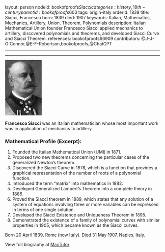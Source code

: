 layout: person
nodeid: bookofproofs$Siacci
categories: history,19th-century
parentid: bookofproofs$603
tags: origin-italy
orderid: 1839
title: Siacci, Francesco
born: 1839
died: 1907
keywords: Italian, Mathematics, Mechanics, Artillery, Union, Theorem, Polynomials
description: Italian Mathematical Union founder Francesco Siacci applied mechanics to artillery, discovered polynomials and theorems, and developed Siacci Curve and Siacci Theorem.
references: bookofproofs$6909
contributors: @J-J-O'Connor,@E-F-Robertson,bookofproofs,@ChatGPT

---



---

![Siacci.jpg](https://github.com/bookofproofs/bookofproofs.github.io/blob/main/_sources/_assets/images/portraits/Siacci.jpg?raw=true)

**Francesco Siacci** was an Italian mathematician whose most important work was in application of mechanics to artillery.

### Mathematical Profile (Excerpt):
1. Founded the Italian Mathematical Union (UMI) in 1871. 
2. Proposed two new theorems concerning the particular cases of the generalized Newton’s theorem.
3. Discovered the Siacci Curve in 1878, which is a function that provides a graphical representation of the number of roots of a polynomial function.
4. Introduced the term “matrix” into mathematics in 1882. 
5. Developed Generalized Lambert’s Theorem into a complete theory in 1886. 
6. Proved the Siacci theorem in 1889, which states that any solution of a system of equations involving three or more variables can be expressed in terms of one single solution.
7. Developed the Siacci Existence and Uniqueness Theorem in 1895. 
8. Demonstrated the existence of a family of polynomial curves with similar properties in 1905, which became known as the Siacci curves.

Born 20 April 1839, Rome (now Italy). Died 31 May 1907, Naples, Italy.

View full biography at [MacTutor](https://mathshistory.st-andrews.ac.uk/Biographies/Siacci/)
